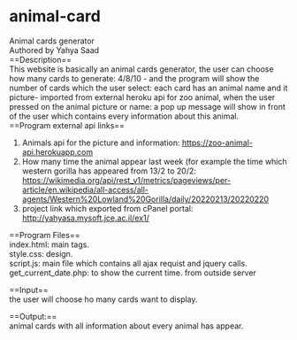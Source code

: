 # animal-card
Animal cards generator<br/>
Authored by Yahya Saad <br/>
==Description==<br/>
This website is basically an animal cards generator, the user can choose how many cards to generate: 4/8/10 - and the program will show the number of cards which the user select: each card has an animal name and it picture- imported from external heroku api for zoo animal, when the user pressed on the animal picture or name: a pop up message will show in front of the user which contains every information about this animal.<br/>
==Program external api links==<br/>
1) Animals api for the picture and information: https://zoo-animal-api.herokuapp.com<br/>
2) How many time the animal appear last week (for example the time which western gorilla has appeared from 13/2 to 20/2: https://wikimedia.org/api/rest_v1/metrics/pageviews/per-article/en.wikipedia/all-access/all-agents/Western%20Lowland%20Gorilla/daily/20220213/20220220 <br/>
3) project link which exported from cPanel portal: http://yahyasa.mysoft.jce.ac.il/ex1/<br/>

==Program Files==<br/>
index.html: main tags.<br/>
style.css: design.<br/>
script.js: main file which contains all ajax requist and jquery calls.<br/>
get_current_date.php: to show the current time. from outside server<br/>

==Input==<br/>
the user will choose ho many cards want to display.<br/>

==Output:== <br/>
animal cards with all information about every animal has appear.<br/>
